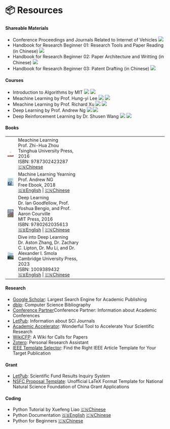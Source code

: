 # 📦 Resources

#### Shareable Materials

- Conference Proceedings and Journals Related to Internet of Vehicles [![](https://img.shields.io/badge/-PDF-blue?logo=adobeacrobatreader&logoColor=EC1C24&labelColor=white&color=F5F5F5&style=flat)](https://neardws-1257861591.cos.ap-shanghai.myqcloud.com/neardws/Conference%20Proceedings%20and%20Journals%20Related%20to%20Internet%20of%20Vehicles.pdf)
- Handbook for Research Beginner 01: Research Tools and Paper Reading (in Chinese) [![](https://img.shields.io/badge/-PDF-blue?logo=microsoftpowerpoint&logoColor=B7472A&labelColor=white&color=F5F5F5&style=flat)](https://neardws-1257861591.cos.ap-shanghai.myqcloud.com/neardws/%E7%A7%91%E7%A0%94%E5%85%A5%E9%97%A801.pdf)
- Handbook for Research Beginner 02: Paper Architecture and Writting (in Chinese) [![](https://img.shields.io/badge/-PDF-blue?logo=microsoftpowerpoint&logoColor=B7472A&labelColor=white&color=F5F5F5&style=flat)](https://neardws-1257861591.cos.ap-shanghai.myqcloud.com/neardws/%E7%A7%91%E7%A0%94%E5%85%A5%E9%97%A802.pdf)
- Handbook for Research Beginner 03: Patent Drafting (in Chinese) [![](https://img.shields.io/badge/-PDF-blue?logo=microsoftpowerpoint&logoColor=B7472A&labelColor=white&color=F5F5F5&style=flat)](https://neardws-1257861591.cos.ap-shanghai.myqcloud.com/neardws/%E7%A7%91%E7%A0%94%E5%85%A5%E9%97%A803.pdf)

#### Courses

- Introduction to Algorithms by MIT [![](https://img.shields.io/youtube/views/ZA-tUyM_y7s?style=social)](https://youtu.be/ZA-tUyM_y7s?si=kiC6GJP1so65_qXd) [![](https://img.shields.io/badge/dynamic/json?label=views&style=social&logo=bilibili&query=data.stat.view&url=https%3A%2F%2Fapi.bilibili.com%2Fx%2Fweb-interface%2Fview%3Fbvid%3DBV1fu41127MN)](https://www.bilibili.com/video/BV1fu41127MN)
- Meachine Learning by Prof. Hung-yi Lee [![](https://img.shields.io/youtube/views/Y87Ct23H3Kw?style=social)](https://youtu.be/Y87Ct23H3Kw?si=BqvpADSwLBTE1wye) [![](https://img.shields.io/badge/dynamic/json?label=views&style=social&logo=bilibili&query=data.stat.view&url=https%3A%2F%2Fapi.bilibili.com%2Fx%2Fweb-interface%2Fview%3Fbvid%3DBV1J94y1f7u5)](https://www.bilibili.com/video/BV1J94y1f7u5)
- Meachine Learning by Prof. Richard Xu [![](https://img.shields.io/youtube/views/COAlqcArijw?style=social)](https://youtu.be/COAlqcArijw?si=82kWIY6_otM2MAkX) [![](https://img.shields.io/badge/dynamic/json?label=views&style=social&logo=bilibili&query=data.stat.view&url=https%3A%2F%2Fapi.bilibili.com%2Fx%2Fweb-interface%2Fview%3Fbvid%3DBV1xW411N7f1)](https://www.bilibili.com/video/BV1xW411N7f1)
- Deep Learning by Prof. Andrew Ng [![](https://img.shields.io/youtube/views/jGwO_UgTS7I?style=social)](https://youtu.be/jGwO_UgTS7I?si=csYfDjWpUzRV10Pb) [![](https://img.shields.io/badge/dynamic/json?label=views&style=social&logo=bilibili&query=data.stat.view&url=https%3A%2F%2Fapi.bilibili.com%2Fx%2Fweb-interface%2Fview%3Fbvid%3DBV12E411a7Xn)](https://www.bilibili.com/video/BV12E411a7Xn)
- Deep Reinforcement Learning by Dr. Shusen Wang [![](https://img.shields.io/youtube/views/jNcMnwpPpfk?style=social)](https://youtu.be/jNcMnwpPpfk?si=TTlCAahbHhY4v7KR) [![](https://img.shields.io/badge/dynamic/json?label=views&style=social&logo=bilibili&query=data.stat.view&url=https%3A%2F%2Fapi.bilibili.com%2Fx%2Fweb-interface%2Fview%3Fbvid%3DBV12o4y197US)](https://www.bilibili.com/video/BV12o4y197US)

#### Books

<table class="no-horizontal-lines" style="margin-left: auto; margin-right: auto;">
	<tr>
		<td class="tight-padding">
			<img src='images/book-machine-learning.webp' alt="Meachine Learning" width="100">
		</td>
		<td class="tight-padding">
			Meachine Learning<br>
			Prof. Zhi-Hua Zhou<br>
			Tsinghua University Press, 2016<br>
			ISBN: 9787302423287<br>
			<a href="https://cs.nju.edu.cn/zhouzh/zhouzh.files/publication/MLbook2016.htm" class="no-underline">🇨🇳Chinese</a>
		</td>
		<td style="width: 250px;"></td>
	</tr>
	<tr>
		<td class="tight-padding">
			<img src='images/book-machine-learning-yearning.webp' alt="Machine Learning Yearning" width="100">
		</td>
		<td class="tight-padding">
			Machine Learning Yearning<br>
			Prof. Andrew NG<br>
			Free Ebook, 2018<br>
			<a href="https://info.deeplearning.ai/machine-learning-yearning-book#" class="no-underline">🇬🇧English</a> | <a href="https://deeplearning-ai.github.io/machine-learning-yearning-cn/" class="no-underline">🇨🇳Chinese</a>
		</td>
		<td style="width: 250px;"></td>
	</tr>
	<tr>
		<td class="tight-padding">
			<img src='images/book-deep-learning.webp' alt="Deep Learning" width="100">
		</td>
		<td class="tight-padding">
			Deep Learning<br>
			Dr. Ian Goodfellow, Prof. Yoshua Bengio, and Prof. Aaron Courville<br>
			MIT Press, 2016<br>
			ISBN: 9780262035613<br>
			<a href="https://www.deeplearningbook.org" class="no-underline">🇬🇧English</a> | <a href="https://github.com/exacity/deeplearningbook-chinese" class="no-underline">🇨🇳Chinese</a>
		</td>
		<td style="width: 250px;"></td>
	</tr>
	<tr>
		<td class="tight-padding">
			<img src='images/book_dive_into_deep_learning.jpg' alt="Dive into Deep Learning" width="100">
		</td>
		<td class="tight-padding">
			Dive into Deep Learning<br>
			Dr. Aston Zhang, Dr. Zachary C. Lipton, Dr. Mu Li, and Dr. Alexander I. Smola<br>
			Cambridge University Press, 2023<br>
			ISBN: 1009389432<br>
			<a href="https://d2l.ai" class="no-underline">🇬🇧English</a> | <a href="https://zh.d2l.ai" class="no-underline">🇨🇳Chinese</a>
		</td>
		<td style="width: 250px;"></td>
	</tr>
</table>

#### Research

- <a href="https://scholar.google.com" class="no-underline">Google Scholar</a>: Largest Search Engine for Academic Publishing 
- <a href="https://dblp.org" class="no-underline">dblp</a>: Computer Science Bibliography
- <a href="https://www.myhuiban.com" class="no-underline">Conference Partner</a>Conference Partner: Information about Academic Conferences
- <a href="http://www.letpub.com.cn/index.php?page=journalapp" class="no-underline">LetPub</a>: Information about SCI Journals
- <a href="https://academic-accelerator.com" class="no-underline">Academic Accelerator</a>: Wonderful Tool to Accelerate Your Scientific Research
- <a href="http://www.wikicfp.com/cfp/" class="no-underline">WikiCFP</a>: A Wiki for Calls for Papers
- <a href="https://www.zotero.org" class="no-underline">Zotero</a>: Personal Research Assistant
- <a href="https://template-selector.ieee.org" class="no-underline">IEEE Template Selector</a>: Find the Right IEEE Article Template for Your Target Publication

#### Grant

- <a href="https://www.letpub.com.cn/index.php?page=grant" class="no-underline">LetPub</a>: Scientific Fund Results Inquiry System
- <a href="https://github.com/Ruzim/NSFC-application-template-latex" class="no-underline">NSFC Proposal Template</a>: Unofficial LaTeX Format Template for National Natural Science Foundation of China Grant Applications

#### Coding

- Python Tutorial by Xuefeng Liao <a href="https://www.liaoxuefeng.com/wiki/1016959663602400" class="no-underline">🇨🇳Chinese</a>
- Python Documentation <a href="https://docs.python.org/3/" class="no-underline">🇬🇧English</a> <a href="https://docs.python.org/zh-cn/3/" class="no-underline">🇨🇳Chinese</a>
- Python for Beginners <a href="https://www.bilibili.com/video/BV1Fs411A7HZ" class="no-underline">🇨🇳Chinese</a>